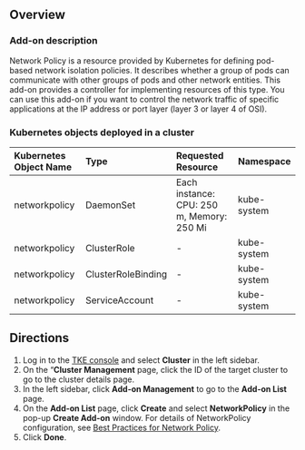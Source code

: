 ## Overview
### Add-on description

Network Policy is a resource provided by Kubernetes for defining pod-based network isolation policies. It describes whether a group of pods can communicate with other groups of pods and other network entities. This add-on provides a controller for implementing resources of this type. You can use this add-on if you want to control the network traffic of specific applications at the IP address or port layer (layer 3 or layer 4 of OSI).

### Kubernetes objects deployed in a cluster

| Kubernetes Object Name | Type | Requested Resource | Namespace |
| :---------------- | :----------------- | :------------------------------ | ------------- |
| networkpolicy | DaemonSet | Each instance: CPU: 250 m, Memory: 250 Mi | kube-system |
| networkpolicy     | ClusterRole        |               -                  | kube-system   |
| networkpolicy     | ClusterRoleBinding |              -                  | kube-system   |
| networkpolicy     | ServiceAccount     |              -                  | kube-system   |


## Directions


1. Log in to the [TKE console](https://console.qcloud.com/tke2) and select **Cluster** in the left sidebar.
2. On the “**Cluster Management** page, click the ID of the target cluster to go to the cluster details page.
3. In the left sidebar, click **Add-on Management** to go to the **Add-on List** page.
4. On the **Add-on List** page, click **Create** and select **NetworkPolicy** in the pop-up **Create Add-on** window. For details of NetworkPolicy configuration, see [Best Practices for Network Policy](https://intl.cloud.tencent.com/document/product/457/31424).
5. Click **Done**.


